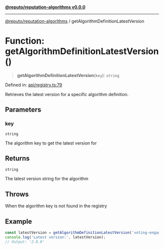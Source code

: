 [**@reputo/reputation-algorithms v0.0.0**](../README.md)

***

[@reputo/reputation-algorithms](../globals.md) / getAlgorithmDefinitionLatestVersion

# Function: getAlgorithmDefinitionLatestVersion()

> **getAlgorithmDefinitionLatestVersion**(`key`): `string`

Defined in: [api/registry.ts:79](https://github.com/TogetherCrew/reputo/blob/0ed4dcc2bc5d7d34aede436d32405afb8fe52d0b/packages/reputation-algorithms/src/api/registry.ts#L79)

Retrieves the latest version for a specific algorithm definition.

## Parameters

### key

`string`

The algorithm key to get the latest version for

## Returns

`string`

The latest version string for the algorithm

## Throws

When the algorithm key is not found in the registry

## Example

```typescript
const latestVersion = getAlgorithmDefinitionLatestVersion('voting-engagement');
console.log('Latest version:', latestVersion);
// Output: '2.0.0'
```
